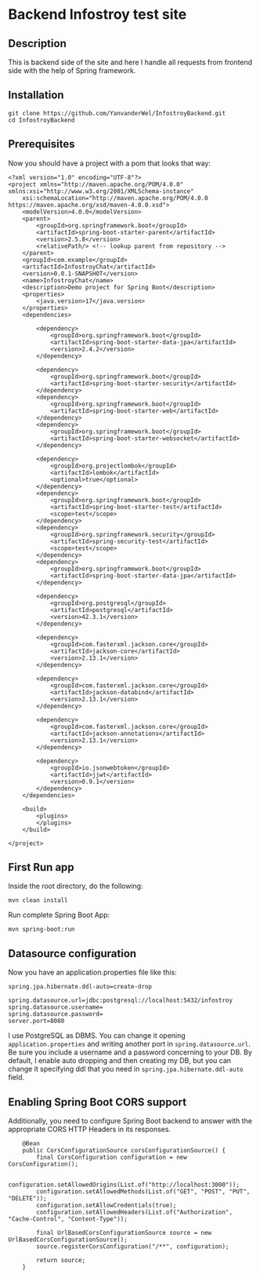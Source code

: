 # Backend Infostroy test site

## Description

This is backend side of the site and here I handle 
all requests from frontend side with the help of Spring framework.

## Installation

````
git clone https://github.com/YanvanderWel/InfostroyBackend.git
cd InfostroyBackend
````
## Prerequisites
Now you should have a project with a pom that looks that way:

````
<?xml version="1.0" encoding="UTF-8"?>
<project xmlns="http://maven.apache.org/POM/4.0.0" xmlns:xsi="http://www.w3.org/2001/XMLSchema-instance"
	xsi:schemaLocation="http://maven.apache.org/POM/4.0.0 https://maven.apache.org/xsd/maven-4.0.0.xsd">
	<modelVersion>4.0.0</modelVersion>
	<parent>
		<groupId>org.springframework.boot</groupId>
		<artifactId>spring-boot-starter-parent</artifactId>
		<version>2.5.8</version>
		<relativePath/> <!-- lookup parent from repository -->
	</parent>
	<groupId>com.example</groupId>
	<artifactId>InfostroyChat</artifactId>
	<version>0.0.1-SNAPSHOT</version>
	<name>InfostroyChat</name>
	<description>Demo project for Spring Boot</description>
	<properties>
		<java.version>17</java.version>
	</properties>
	<dependencies>

		<dependency>
			<groupId>org.springframework.boot</groupId>
			<artifactId>spring-boot-starter-data-jpa</artifactId>
			<version>2.4.2</version>
		</dependency>

		<dependency>
			<groupId>org.springframework.boot</groupId>
			<artifactId>spring-boot-starter-security</artifactId>
		</dependency>
		<dependency>
			<groupId>org.springframework.boot</groupId>
			<artifactId>spring-boot-starter-web</artifactId>
		</dependency>
		<dependency>
			<groupId>org.springframework.boot</groupId>
			<artifactId>spring-boot-starter-websocket</artifactId>
		</dependency>

		<dependency>
			<groupId>org.projectlombok</groupId>
			<artifactId>lombok</artifactId>
			<optional>true</optional>
		</dependency>
		<dependency>
			<groupId>org.springframework.boot</groupId>
			<artifactId>spring-boot-starter-test</artifactId>
			<scope>test</scope>
		</dependency>
		<dependency>
			<groupId>org.springframework.security</groupId>
			<artifactId>spring-security-test</artifactId>
			<scope>test</scope>
		</dependency>
        <dependency>
            <groupId>org.springframework.boot</groupId>
            <artifactId>spring-boot-starter-data-jpa</artifactId>
        </dependency>

		<dependency>
			<groupId>org.postgresql</groupId>
			<artifactId>postgresql</artifactId>
			<version>42.3.1</version>
		</dependency>

		<dependency>
			<groupId>com.fasterxml.jackson.core</groupId>
			<artifactId>jackson-core</artifactId>
			<version>2.13.1</version>
		</dependency>

		<dependency>
			<groupId>com.fasterxml.jackson.core</groupId>
			<artifactId>jackson-databind</artifactId>
			<version>2.13.1</version>
		</dependency>

		<dependency>
			<groupId>com.fasterxml.jackson.core</groupId>
			<artifactId>jackson-annotations</artifactId>
			<version>2.13.1</version>
		</dependency>

		<dependency>
			<groupId>io.jsonwebtoken</groupId>
			<artifactId>jjwt</artifactId>
			<version>0.9.1</version>
		</dependency>
    </dependencies>

	<build>
		<plugins>
		</plugins>
	</build>

</project>

````

## First Run app

Inside the root directory, do the following:

````
mvn clean install
````

Run complete Spring Boot App:

````
mvn spring-boot:run
````

## Datasource configuration
Now you have an application.properties file like this:

````
spring.jpa.hibernate.ddl-auto=create-drop

spring.datasource.url=jdbc:postgresql://localhost:5432/infostroy
spring.datasource.username=
spring.datasource.password=
server.port=8080
````

I use PostgreSQL as DBMS. You can change it opening `application.properties` and 
writing another port in `spring.datasource.url`. 
Be sure you include a username and a password concerning to your DB. By default, I enable auto dropping and then
creating my DB, but you can change it
specifying ddl that you need in `spring.jpa.hibernate.ddl-auto` field.

## Enabling Spring Boot CORS support
Additionally, you need to configure Spring Boot backend
to answer with the appropriate CORS HTTP Headers in its responses.
````
    @Bean
    public CorsConfigurationSource corsConfigurationSource() {
        final CorsConfiguration configuration = new CorsConfiguration();

        configuration.setAllowedOrigins(List.of("http://localhost:3000"));
        configuration.setAllowedMethods(List.of("GET", "POST", "PUT", "DELETE"));
        configuration.setAllowCredentials(true);
        configuration.setAllowedHeaders(List.of("Authorization", "Cache-Control", "Content-Type"));

        final UrlBasedCorsConfigurationSource source = new UrlBasedCorsConfigurationSource();
        source.registerCorsConfiguration("/**", configuration);

        return source;
    }
````
